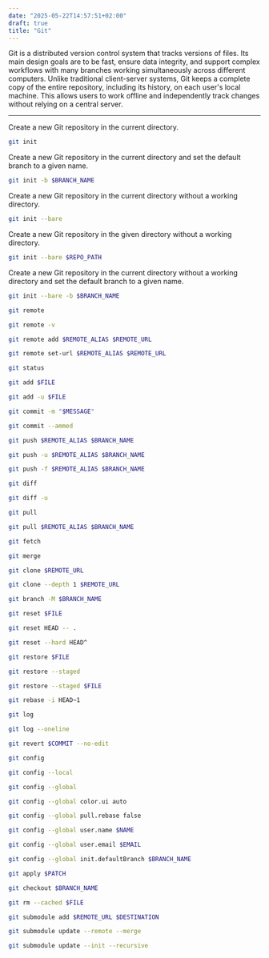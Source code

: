 ```yaml
---
date: "2025-05-22T14:57:51+02:00"
draft: true
title: "Git"
---
```


Git is a distributed version control system that tracks versions of files. Its main design goals are to be fast, ensure data integrity, and support complex workflows with many branches working simultaneously across different computers. Unlike traditional client-server systems, Git keeps a complete copy of the entire repository, including its history, on each user's local machine. This allows users to work offline and independently track changes without relying on a central server.

---

Create a new Git repository in the current directory.

```sh
git init
```

Create a new Git repository in the current directory and set the default branch to a given name.

```sh
git init -b $BRANCH_NAME
```

Create a new Git repository in the current directory without a working directory.

```sh
git init --bare
```

Create a new Git repository in the given directory without a working directory.

```sh
git init --bare $REPO_PATH
```

Create a new Git repository in the current directory without a working directory and set the default branch to a given name.

```sh
git init --bare -b $BRANCH_NAME
```

```sh
git remote
```

```sh
git remote -v
```

```sh
git remote add $REMOTE_ALIAS $REMOTE_URL
```

```sh
git remote set-url $REMOTE_ALIAS $REMOTE_URL
```

```sh
git status
```

```sh
git add $FILE
```

```sh
git add -u $FILE
```

```sh
git commit -m "$MESSAGE"
```

```sh
git commit --ammed
```

```sh
git push $REMOTE_ALIAS $BRANCH_NAME
```

```sh
git push -u $REMOTE_ALIAS $BRANCH_NAME
```

```sh
git push -f $REMOTE_ALIAS $BRANCH_NAME
```

```sh
git diff
```

```sh
git diff -u
```

```sh
git pull
```

```sh
git pull $REMOTE_ALIAS $BRANCH_NAME
```

```sh
git fetch
```

```sh
git merge
```

```sh
git clone $REMOTE_URL
```

```sh
git clone --depth 1 $REMOTE_URL
```

```sh
git branch -M $BRANCH_NAME
```

```sh
git reset $FILE
```

```sh
git reset HEAD -- .
```

```sh
git reset --hard HEAD^
```

```sh
git restore $FILE
```

```sh
git restore --staged
```

```sh
git restore --staged $FILE
```

```sh
git rebase -i HEAD~1
```

```sh
git log
```

```sh
git log --oneline
```

```sh
git revert $COMMIT --no-edit
```

```sh
git config
```

```sh
git config --local
```

```sh
git config --global
```

```sh
git config --global color.ui auto
```

```sh
git config --global pull.rebase false
```

```sh
git config --global user.name $NAME
```

```sh
git config --global user.email $EMAIL
```

```sh
git config --global init.defaultBranch $BRANCH_NAME
```

```sh
git apply $PATCH
```

```sh
git checkout $BRANCH_NAME
```

```sh
git rm --cached $FILE
```

```sh
git submodule add $REMOTE_URL $DESTINATION
```

```sh
git submodule update --remote --merge
```

```sh
git submodule update --init --recursive
```
